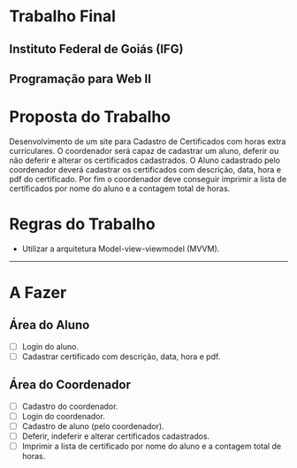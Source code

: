 # Trabalho Final

## Instituto Federal de Goiás (IFG)

## Programação para Web II

# Proposta do Trabalho

Desenvolvimento de um site para Cadastro de Certificados com horas extra curriculares. O coordenador será capaz de cadastrar um aluno, deferir ou não deferir e alterar os certificados cadastrados. O Aluno cadastrado pelo coordenador deverá cadastrar os certificados com descrição, data, hora e pdf do certificado. Por fim o coordenador deve conseguir imprimir a lista de certificados por nome do aluno e a contagem total de horas.

# Regras do Trabalho

- Utilizar a arquitetura Model-view-viewmodel (MVVM).

----

# A Fazer

## Área do Aluno
- [ ] Login do aluno.
- [ ] Cadastrar certificado com descrição, data, hora e pdf.

## Área do Coordenador
- [ ] Cadastro do coordenador.
- [ ] Login do coordenador.
- [ ] Cadastro de aluno (pelo coordenador).
- [ ] Deferir, indeferir e alterar certificados cadastrados.
- [ ] Imprimir a lista de certificado por nome do aluno e a contagem total de horas.